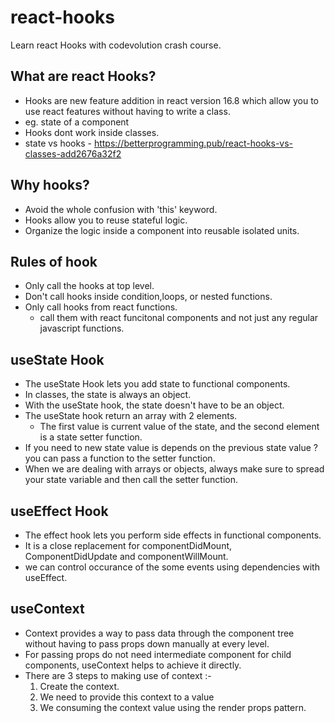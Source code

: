 # react-hooks

Learn react Hooks with codevolution crash course.

## What are react Hooks?

- Hooks are new feature addition in react version 16.8 which allow you to use react features without having to write a class.
- eg. state of a component
- Hooks dont work inside classes.
- state vs hooks - https://betterprogramming.pub/react-hooks-vs-classes-add2676a32f2
## Why hooks?

- Avoid the whole confusion with 'this' keyword.
- Hooks allow you to reuse stateful logic.
- Organize the logic inside a component into reusable isolated units.

## Rules of hook

- Only call the hooks at top level.
- Don't call hooks inside condition,loops, or nested functions.
- Only call hooks from react functions.
  - call them with react funcitonal components and not just any regular javascript functions.

## useState Hook

- The useState Hook lets you add state to functional components.
- In classes, the state is always an object.
- With the useState hook, the state doesn't have to be an object.
- The useState hook return an array with 2 elements.
  - The first value is current value of the state, and the second element is a state setter function.
- If you need to new state value is depends on the previous state value ? you can pass a function to the setter function.
- When we are dealing with arrays or objects, always make sure to spread your state variable and then call the setter function.

## useEffect Hook
- The effect hook lets you perform side effects in functional components.
- It is a close replacement for  componentDidMount, ComponentDidUpdate and componentWillMount.
- we can control occurance of the some events using dependencies with useEffect.

## useContext
- Context provides a way to pass data through the component tree without having to pass props down manually at every level.
- For passing props do not need intermediate component for child components, useContext helps to achieve it directly.
- There are 3 steps to making use of context :-
    1. Create the context.
    2. We need to provide this context to a value
    3. We consuming the context value using the render props pattern.
